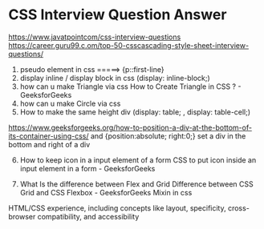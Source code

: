 # CSS Interview Question Answer

https://www.javatpointcom/css-interview-questions
https://career.guru99.c.om/top-50-csscascading-style-sheet-interview-questions/

1. pseudo  element in css =====> {p::first-line} 
2. display inline / display block in css (display: inline-block;)
3. how can u make Triangle via css  How to Create Triangle in CSS ? - GeeksforGeeks
4. how can u make Circle via css 
5. How to make the same height div (display: table; , display: table-cell;)

https://www.geeksforgeeks.org/how-to-position-a-div-at-the-bottom-of-its-container-using-css/ and  {position:absolute; right:0;} set a div in the bottom and right of a div

6. How to keep icon in a input element of a form CSS to put icon inside an input element in a form - GeeksforGeeks

7. What Is the difference between Flex and Grid Difference between CSS Grid and CSS Flexbox - GeeksforGeeks
Mixin in css 

HTML/CSS experience, including concepts like layout, specificity, cross-browser
compatibility, and accessibility

